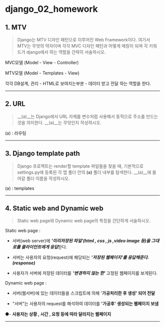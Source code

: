 # django_02_homework



## 1. MTV

> Django는 MTV 디자인 패턴으로 이루어진 Web Framework이다. 여기서 MTV는 무엇의 약자이며 각각 MVC 디자인 패턴과 어떻게 매칭이 되며 각 키워드가 django에서 하는 역할을 간략히 서술하시오.



MVC모델 (Model - View - Controller)

MTV모델 (Model - Templates - View)

각각 DB설계, 관리 - HTML로 보여지는부분 - 데이터 받고 전달 하는 역할을 한다.



___

## 2. URL

> __(a)__는 Django에서 URL 자체를 변수처럼 사용해서 동적으로 주소를 만드는 것을 의미한다. __(a)__는 무엇인지 작성하시오.



(a) : 라우팅



___

## 3. Django template path

> Django 프로젝트는 render할 template 파일들을 찾을 때, 기본적으로 settings.py에 등록된 각 앱 폴더 안의 __(a)__ 폴더 내부를 탐색한다. __(a)__에 들어갈 폴더 이름을 작성하시오.



(a) : templates



___

## 4. Static web and Dynamic web

> Static web page와 Dynamic web page의 특징을 간단하게 서술하시오.



Static web page : 

- 서버(web server)에 ***'미리저장된 파일'(html , css , js ,video  image 등)을 그대로를 클라이언트에게 응답***한다.
- 서버는 사용자의 요청(request)에 해당되는 ***'저장된 웹페이지'를 응답해준다.(response)***

- 사용자가 서버에 저장된 데이터를 ***'변경하지 않는 한'*** 고정된 웹페이지를 보게된다. 



Dynamic web page :

- 서버(웹서버)에 있는 데이터들을 스크립트에 의해 '**가공처리한 후 생성' 되어 전달**

- "서버"는 사용자의 request를 해석하여 데이터를 **'가공후' 생성되는 웹페이지 보냄**

●- **사용자는 상황 , 시간 , 요청 등에 따라 달라지는 웹페이지** 



___

